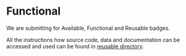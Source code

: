 # Functional

We are submitting for Available, Functional and Reusable badges.

All the instructions how source code, data and documentation can be accessed and used can be found in [reusable directory](https://github.com/sumonbis/fse20/tree/master/submissions/reusable).
